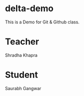 # delta-demo
This is a Demo for Git &amp; Github class.


# Teacher
Shradha Khapra

# Student
Saurabh Gangwar